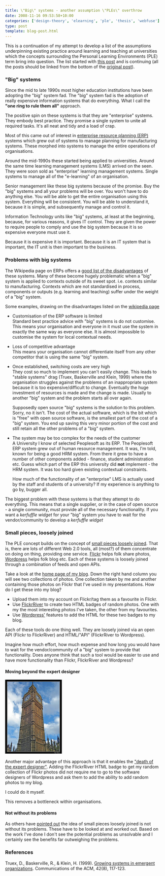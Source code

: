 ```yaml
---
title: \"Big\" systems - another assumption \"PLEs\" overthrow
date: 2008-11-16 09:53:58+10:00
categories: ['design-theory', 'elearning', 'ple', 'thesis', 'webfuse']
type: post
template: blog-post.html
---
```

This is a continuation of my attempt to develop a list of the assumptions underpinning existing practice around learning and teaching at universities which the concepts surrounding the Personal Learning Environments (PLE) term bring into question. The list started with [this post](/blog2/2008/11/12/what-are-the-assumptions-which-pleslearning-20-etc-overthrow/) and is continuing (all the posts should be linked from the bottom of the [original post](/blog2/2008/11/12/what-are-the-assumptions-which-pleslearning-20-etc-overthrow/)).

### "Big" systems

Since the mid to late 1990s most higher education institutions have been adopting the "big" system fad. The "big" system fad is the adoption of really expensive information systems that do everything. What I call the **"one ring to rule them all"** approach.

The positive spin on these systems is that they are "enterprise" systems. They embody best practice. They promise a single system to unite all required tasks. It's all neat and tidy and a load of crap.

Most of this came out of interest in [enterprise resource planning (ERP)](http://en.wikipedia.org/wiki/Enterprise_systems) systems which grew out of systems to manage planning for manufacturing systems. These morphed into systems to manage the entire operations of organisations.

Around the mid-1990s these started being applied to universities. Around the same time learning management systems (LMS) arrived on the seen. They were soon sold as "enterprise" learning management systems. Single systems to manage all of the "e-learning" of an organisation.

Senior management like these big systems because of the promise. Buy the "big" systems and all your problems will be over. You won't have to do anything else. You will be able to get the entire organisation using this system. Everything will be consistent. You will be able to understand it, because it is simple, and subsequently manage and control it.

Information Technology units like "big" systems, at least at the beginning, because, for various reasons, it gives IT control. They are given the power to require people to comply and use the big system because it is so expensive everyone must use it.

Because it is expensive it is important. Because it is an IT system that is important, the IT unit is then important to the business.

### Problems with big systems

The Wikipedia page on ERPs offers a [good list of the disadvantages](http://en.wikipedia.org/wiki/Enterprise_systems#Disadvantages) of these systems. Many of these become hugely problematic when a "big" system is applied to contexts outside of its sweet spot. i.e. contexts similar to manufacturing. Contexts which are not standardised in process, components or outputs (e.g. learning and teaching) suffer under the weight of a "big" system.

Some examples, drawing on the disadvantages listed on the [wikipedia page](http://en.wikipedia.org/wiki/Enterprise_systems#Disadvantages)

- Customisation of the ERP software is limited  
    Standard best practice advice with "big" systems is do not customise. This means your organisation and everyone in it must use the system in exactly the same way as everyone else. It is almost impossible to customise the system for local contextual needs.
- Loss of competitive advantage  
    This means your organisation cannot differentiate itself from any other competitor that is using the same "big" system.
- Once established, switching costs are very high  
    They cost so much to implement you can't easily change. This leads to "stable systems" drag (Truex, Baskerville and Klein, 1999) where the organisation struggles against the problems of an inappropriate system because it is too expensive/difficult to change. Eventually the huge investment of resources is made and the change is made. Usually to another "big" system and the problem starts all over again.
    
    Supposedly open source "big" systems is the solution to this problem. Sorry, no it isn't. The cost of the actual software, which is the bit which is "free" with open source software, is the smallest part of the cost of a "big" system. You end up saving this very minor portion of the cost and still retain all the other problems of a "big" system.
    
- The system may be too complex for the needs of the customer  
    A University I know of selected Peoplesoft as its ERP. The Peoplesoft ERP system grew out of human resource management. It was, I'm told, known for being a good HRM system. From there it grew to have a number of other components added - finance, student administration etc. Guess which part of the ERP this university did **not** implement - the HRM system. It was too hard given existing contextual constraints.
    
    How much of the functionality of an "enterprise" LMS is actually used by the staff and students of a university? If my experience is anything to go by, bugger all.
    

The biggest problem with these systems is that they attempt to do everything. This means that a single supplier, or in the case of open source - a single community, must provide all of the necessary functionality. If you want a _kerfuffle widget_ for your "big" system you have to wait for the vendor/community to develop a _kerfuffle widget_

### Small pieces, loosely joined

The PLE concept builds on the concept of [small pieces loosely joined](http://www.smallpieces.com/). That is, there are lots of different Web 2.0 tools, all (most?) of them concentrate on doing on thing, providing one service. [Flickr](http://flickr.com) helps folk share photos, [Wordpress](http://wordpress.com/) helps folk blog etc. Each of these systems is loosely joined through a combination of feeds and open APIs.

Take a look at the [home page of my blog](/blog2/blog-home.md). Down the right hand column you will see two collections of photos. One collection taken by me and another containing those photos on Flickr that I've used in my presentations. How do I get these into my blog?

- Upload them into my account on Flickr/tag them as a favourite in Flickr.
- Use [FlickrRiver](http://flickrriver.com/) to create two HTML badges of random photos. One with my the most interesting photos I've taken, the other from my favourites.
- Use [Wordpress'](http://wordpress.com/) features to add the HTML for these two badges to my blog.

Each of these tools do one thing well. They are loosely joined via an open API (Flickr to FlickrRiver) and HTML/"API" (FlickrRiver to Wordpress).

Imagine how much effort, how much expense and how long you would have to wait for the vendor/community of a "big" system to provide that functionality. Does anyone think that such a tool would be easier to use and have more functionality than Flickr, FlickrRiver and Wordpress?

#### Moving beyond the expert designer

[![Big Ben](images/399049455_574a55657b_m.jpg)](http://www.flickr.com/photos/me_haridas/399049455/)

Another major advantage of this approach is that it enables the ["death of the expert designer"](/blog2/2008/11/15/expert-designer-another-assumption-ples-question/). Adding the FlickrRiver HTML badge to get my random collection of Flickr photos did not require me to go to the software designers of Wordpress and ask them to add the ability to add random photos to my blog.

I could do it myself.

This removes a bottleneck within organisations.

#### Not without its problems

As others have [pointed out](http://plunkers.blogspot.com/2005/12/simple-tools-small-pieces-loosely.html) the idea of small pieces loosely joined is not without its problems. These have to be looked at and worked out. Based on the work I've done I don't see the potential problems as unsolvable and I certainly see the benefits far outweighing the problems.

### References

Truex, D., Baskerville, R., & Klein, H. (1999). [Growing systems in emergent organizations](http://portal.acm.org/citation.cfm?id=310984). Communications of the ACM, 42(8), 117-123.